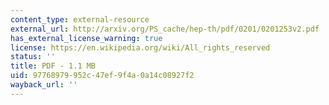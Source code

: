 ```yaml
---
content_type: external-resource
external_url: http://arxiv.org/PS_cache/hep-th/pdf/0201/0201253v2.pdf
has_external_license_warning: true
license: https://en.wikipedia.org/wiki/All_rights_reserved
status: ''
title: PDF - 1.1 MB
uid: 97768979-952c-47ef-9f4a-0a14c08927f2
wayback_url: ''
---
```

